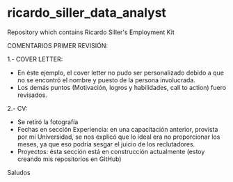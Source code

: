 # ricardo_siller_data_analyst
Repository which contains Ricardo Siller's Employment Kit

COMENTARIOS PRIMER REVISIÓN:

1.- COVER LETTER:
- En éste ejemplo, el cover letter no pudo ser personalizado debido a que no se encontró el nombre y puesto de la persona involucrada.
- Los demás puntos (Motivación, logros y habilidades, call to action) fuero revisados.

2.- CV:
- Se retiró la fotografía
- Fechas en sección Experiencia: en una capacitación anterior, provista por mi Universidad, se nos explicó que lo ideal era no proporcionar los meses, ya que eso podría sesgar el juicio de los reclutadores.
- Proyectos: ésta sección está en construcción actualmente (estoy creando mis repositorios en GitHub)

Saludos
